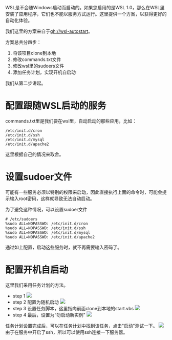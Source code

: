 WSL是不会随Windows启动而启动的。如果您启用的是WSL 1.0，那么在WSL里安装了应用程序，它们也不能以服务方式运行。这里提供一个方案，以获得更好的自动化体验。

我们这里的方案来自于[gh://wsl-autostart](https://github.com/troytse/wsl-autostart/blob/master/README_zh.md)。

方案总共分四步：

1. 将该项目clone到本地
2. 修改commands.txt文件
3. 修改wsl里的sudoers文件
4. 添加任务计划，实现开机自启动

我们从第二步讲起。

# 配置跟随WSL启动的服务

commands.txt里是我们要在wsl里，自动启动的那些应用，比如：
```
/etc/init.d/cron
/etc/init.d/ssh
/etc/init.d/mysql
/etc/init.d/apache2
```
这里根据自己的情况来取舍。

# 设置sudoer文件

可能有一些服务必须以特别的权限来启动，因此直接执行上面的命令时，可能会提示输入root密码，这样就导致无法自动启动。

为了避免这种情况，可以设置sudoer文件

```
# /etc/sudoers
%sudo ALL=NOPASSWD: /etc/init.d/cron
%sudo ALL=NOPASSWD: /etc/init.d/ssh
%sudo ALL=NOPASSWD: /etc/init.d/mysql
%sudo ALL=NOPASSWD: /etc/init.d/apache2
```
通过如上配置，启动这些服务时，就不再需要输入密码了。

# 配置开机自启动
这里我们采用任务计划的方法。

- step 1
![](http://images.jieyu.ai/images/202104/20210402215128.png)
- step 2
    配置为随机启动
![](http://images.jieyu.ai/images/202104/20210402215237.png)
- step 3
    设置任务脚本，这里指向前面clone到本地的start.vbs
![](http://images.jieyu.ai/images/202104/20210402215325.png)
- step 4
    最后，设置为“勿启动新实例"
    ![](http://images.jieyu.ai/images/202104/20210402215505.png)

任务计划设置完成后，可以在任务计划中找到该任务，点击"启动"测试一下。
![](http://images.jieyu.ai/images/202104/20210402215623.png)
由于在服务中开启了ssh，所以可以使用ssh连接一下服务器。

